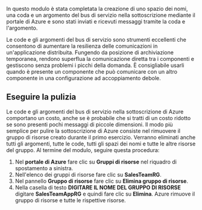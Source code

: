 In questo modulo è stata completata la creazione di uno spazio dei nomi, una coda e un argomento del bus di servizio nella sottoscrizione mediante il portale di Azure e sono stati inviati e ricevuti messaggi tramite la coda e l'argomento.

Le code e gli argomenti del bus di servizio sono strumenti eccellenti che consentono di aumentare la resilienza delle comunicazioni in un'applicazione distribuita. Fungendo da posizione di archiviazione temporanea, rendono superflua la comunicazione diretta tra i componenti e gestiscono senza problemi i picchi della domanda. È consigliabile usarli quando è presente un componente che può comunicare con un altro componente in una configurazione ad accoppiamento debole.

## <a name="clean-up"></a>Eseguire la pulizia
<!---TODO: Update for sandbox?--->

Le code e gli argomenti del bus di servizio nella sottoscrizione di Azure comportano un costo, anche se è probabile che si tratti di un costo ridotto se sono presenti pochi messaggi di piccole dimensioni. Il modo più semplice per pulire la sottoscrizione di Azure consiste nel rimuovere il gruppo di risorse creato durante il primo esercizio. Verranno eliminati anche tutti gli argomenti, tutte le code, tutti gli spazi dei nomi e tutte le altre risorse del gruppo. Al termine del modulo, seguire questa procedura:

1. Nel **portale di Azure** fare clic su **Gruppi di risorse** nel riquadro di spostamento a sinistra.
1. Nell'elenco dei gruppi di risorse fare clic su **SalesTeamRG**.
1. Nel pannello **Gruppo di risorse** fare clic su **Elimina gruppo di risorse**.
1. Nella casella di testo **DIGITARE IL NOME DEL GRUPPO DI RISORSE** digitare **SalesTeamAppRG** e quindi fare clic su **Elimina**. Azure rimuove il gruppo di risorse e tutte le rispettive risorse.